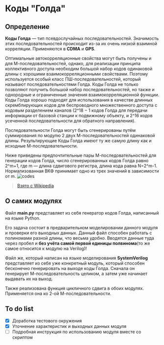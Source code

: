 # Коды "Голда"

## Определение
**Коды Голда** — тип псевдослучайных последовательностей. Значимость этих последовательностей происходит из-за их очень низкой взаимной корреляции. Применяются в **CDMA** и **GPS**.

Оптимальные автокорреляционные свойства могут быть получены и для М-последовательностей, однако, для реализации принципа коллективного доступа необходим большой набор кодов одинаковой длины с хорошими взаимокорреляционными свойствами. Поэтому используется особый класс ПШ-последовательностей, который называют последовательностями Голда. Коды Голда не только позволяют получить большой набор последовательностей, но также и однородные и ограниченные значения взаимокорреляционной функции. Коды Голда хорошо подходят для использования в качестве длинных скремблирующих кодов для беспроводного множественного доступа с кодовым разделением каналов (2^18 − 1 кодов Голда для передачи информации от базовой станции к подвижному объекту, и 2^16 кодов усеченной последовательности для обратного направления).

Последовательности Голда могут быть сгенерированы путём суммирования по модулю 2 двух М-последовательностей одинаковой длины. Результирующие Коды Голда имеют ту же самую длину как и исходные М-последовательности.

Ниже приведены предпочтительные пары М-последовательностей для генерации кодов Голда, число сгенерированных кодов Голда равно 2^m+1, где m — длина сдвигового регистра, длина кода равна  N=2^m-1. Нормализованная ВКФ принимает одно из трех значений в зависимости от m.
![codes](https://github.com/0TulipRose0/DSP_Gold_codes/blob/main/pics/Gold_code.png)
> [Взято с Wikipedia](https://ru.wikipedia.org/wiki/Коды_Голда)

## О самих модулях

Файл **main.py** представляет из себя генератор кодов Голда, написанный на языке Python.

Его задача состоит в предварительном моделировании данного модуля и проверки его выходных данных.
Данный файл способен работать с полиномами разной длины, что весьма *удобно*.
Вводятся данные туда через пробел и **без учёта самой первой единицы полвинома**(то же самое относится к модулю на Verilog)!

Файл же, который написан на языке моделирования **SystemVerilog** представляет из себя уже конкретный модуль, который способен бесконечно генерировать на выходе коды Голда. Сначала он генерирует М-последовательность целиком, а затем уже начинает выдавать их на выход.

Также реализована функция цикличного сдвига в обоих модулях. Применяется она ко 2-ой М-последовательности.
## To do list
- [X] Доработка тестового окружения
- [X] Уточнение характеристик и выходных данных модуля
- [ ] Подробная инструкция по использованию модуля вместе со скриптом
